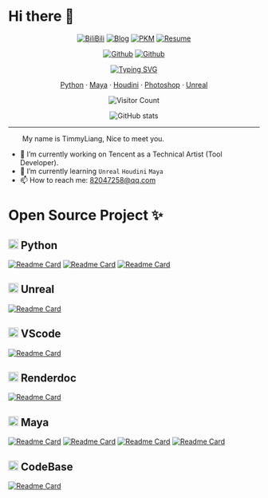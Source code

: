 
# Hi there 👋

<div align="center" margin=0>

[![BiliBili](https://img.shields.io/badge/BiliBili-60a2d6)](https://space.bilibili.com/12895307)
[![Blog](https://img.shields.io/badge/Blog-success)](https://blog.l0v0.com/)
[![PKM](https://img.shields.io/badge/PKM-coral)](https://tw.l0v0.com/)
[![Resume](https://img.shields.io/badge/Resume-violet)](https://resume.l0v0.com/)

[![Github](https://img.shields.io/github/followers/FXTD-ODYSSEY?style=social)](https://github.com/FXTD-ODYSSEY)
[![Github](https://img.shields.io/github/stars/FXTD-ODYSSEY?style=social)](https://github.com/FXTD-ODYSSEY)
 
[![Typing SVG](https://readme-typing-svg.herokuapp.com?color=%2336BCF7&size=25&center=true&lines=Python+Tool+Developer;Techinal+Artist;Pipeline+TD;Master+Python+Qt)](https://git.io/typing-svg)
 
[Python](https://www.python.org/) · 
[Maya](https://www.autodesk.com/products/maya) · 
[Houdini](https://www.sidefx.com/) · 
[Photoshop](https://www.photoshop.com/) · 
[Unreal](https://www.unrealengine.com)
 
<!-- ![Visitor Count](https://profile-counter.glitch.me/FXTD-ODYSSEY/count.svg) -->
![Visitor Count](https://count.getloli.com/get/@FXTD-ODYSSEY?theme=gelbooru)

![GitHub stats](https://github-readme-stats.vercel.app/api/?username=FXTD-ODYSSEY&show_icons=true&title_color=3380C4&icon_color=3380C4&text_color=edf2f7&bg_color=151515)
</div>

---

<div>
&emsp;&emsp;My name is TimmyLiang, Nice to meet you.

- 🔭 I’m currently working on Tencent as a Technical Artist (Tool Developer).
- 🌱 I’m currently learning `Unreal` `Houdini` `Maya`
- 📫 How to reach me: 82047258@qq.com
 
</div>

# Open Source Project ✨

## <img src="https://resume.l0v0.com/python.jpg" width="20" height="20"> Python

[![Readme Card](https://github-readme-stats.vercel.app/api/pin/?username=FXTD-ODYSSEY&repo=QBinder)](https://github.com/FXTD-ODYSSEY/QBinder)
[![Readme Card](https://github-readme-stats.vercel.app/api/pin/?username=FXTD-ODYSSEY&repo=pyuiw)](https://github.com/FXTD-ODYSSEY/pyuiw)
[![Readme Card](https://github-readme-stats.vercel.app/api/pin/?username=FXTD-ODYSSEY&repo=dayu_widgets_overlay)](https://github.com/FXTD-ODYSSEY/dayu_widgets_overlay)


## <img src="https://resume.l0v0.com/unreal.png" width="20" height="20"> Unreal

[![Readme Card](https://github-readme-stats.vercel.app/api/pin/?username=FXTD-ODYSSEY&repo=Unreal-PyToolkit)](https://github.com/FXTD-ODYSSEY/Unreal-PyToolkit)




## <img src="https://resume.l0v0.com/vscode.ico" width="20" height="20"> VScode

[![Readme Card](https://github-readme-stats.vercel.app/api/pin/?username=FXTD-ODYSSEY&repo=vscode-mayapy)](https://github.com/FXTD-ODYSSEY/vscode-mayapy)

## <img src="https://resume.l0v0.com/renderdoc.jpg" width="20" height="20"> Renderdoc

[![Readme Card](https://github-readme-stats.vercel.app/api/pin/?username=FXTD-ODYSSEY&repo=renderdoc2fbx)](https://github.com/FXTD-ODYSSEY/renderdoc2fbx)

## <img src="https://resume.l0v0.com/maya.png" width="20" height="20"> Maya


[![Readme Card](https://github-readme-stats.vercel.app/api/pin/?username=FXTD-ODYSSEY&repo=Maya-UIBot)](https://github.com/FXTD-ODYSSEY/Maya-UIBot)
[![Readme Card](https://github-readme-stats.vercel.app/api/pin/?username=FXTD-ODYSSEY&repo=MayaViewportCapture)](https://github.com/FXTD-ODYSSEY/MayaViewportCapture)
[![Readme Card](https://github-readme-stats.vercel.app/api/pin/?username=FXTD-ODYSSEY&repo=mpdb)](https://github.com/FXTD-ODYSSEY/mpdb)
[![Readme Card](https://github-readme-stats.vercel.app/api/pin/?username=FXTD-ODYSSEY&repo=Maya-CallbackNode)](https://github.com/FXTD-ODYSSEY/Maya-CallbackNode)

##  <img src="https://avatars.githubusercontent.com/u/40897360?v=4" width="20" height="20"> CodeBase

[![Readme Card](https://github-readme-stats.vercel.app/api/pin/?username=FXTD-ODYSSEY&repo=MayaScript)](https://github.com/FXTD-ODYSSEY/MayaScript)


<!--
**FXTD-ODYSSEY/FXTD-ODYSSEY** is a ✨ _special_ ✨ repository because its `README.md` (this file) appears on your GitHub profile.

Here are some ideas to get you started:

- 🔭 I’m currently working on ...
- 🌱 I’m currently learning ...
- 👯 I’m looking to collaborate on ...
- 🤔 I’m looking for help with ...
- 💬 Ask me about ...
- 📫 How to reach me: ...
- 😄 Pronouns: ...
- ⚡ Fun fact: ...
-->
